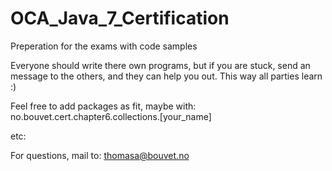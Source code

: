 OCA_Java_7_Certification
========================

Preperation for the exams with code samples

Everyone should write there own programs, but if you are stuck, send an message to the others, and they can help you out. 
This way all parties learn :)

Feel free to add packages as fit, maybe with:
    no.bouvet.cert.chapter6.collections.[your_name]
    
etc:

For questions, mail to: thomasa@bouvet.no 

